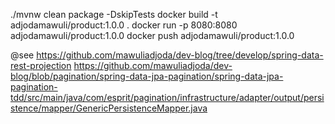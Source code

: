 ./mvnw clean package -DskipTests
docker build -t adjodamawuli/product:1.0.0 .
docker run -p 8080:8080 adjodamawuli/product:1.0.0
docker push adjodamawuli/product:1.0.0


@see https://github.com/mawuliadjoda/dev-blog/tree/develop/spring-data-rest-projection
https://github.com/mawuliadjoda/dev-blog/blob/pagination/spring-data-jpa-pagination/spring-data-jpa-pagination-tdd/src/main/java/com/esprit/pagination/infrastructure/adapter/output/persistence/mapper/GenericPersistenceMapper.java